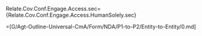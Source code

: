 Relate.Cov.Conf.Engage.Access.sec={Relate.Cov.Conf.Engage.Access.HumanSolely.sec}

=[G/Agt-Outline-Universal-CmA/Form/NDA/P1-to-P2/Entity-to-Entity/0.md]
